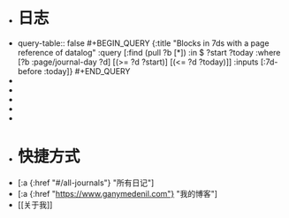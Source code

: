 - # 日志
- query-table:: false
  #+BEGIN_QUERY
  {:title "Blocks in 7ds with a page reference of datalog"
   :query [:find (pull ?b [*])
         :in $ ?start ?today
         :where
         [?b :page/journal-day ?d]
         [(>= ?d ?start)]
         [(<= ?d ?today)]]
   :inputs [:7d-before :today]}
  #+END_QUERY
-
-
-
-
-
- # 快捷方式
- [:a {:href "#/all-journals"} "所有日记"]
- [:a {:href "https://www.ganymedenil.com"} "我的博客"]
- [[关于我]]